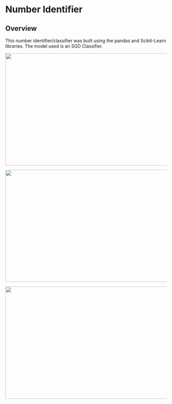 # Number Identifier
## Overview

This number identifier/classifier was built using the pandas and Scikit-Learn libraries. 
The model used is an SGD Classifier.

<p align="center">
  <img height="350" width="600" src="https://github.com/user-attachments/assets/9c446aec-1852-4ae6-889c-0d9823805866">
</p>

<p align="center">
  <img height="350" width="600" src="https://github.com/user-attachments/assets/6ad2f760-4045-437d-979f-d2914275da57">
</p>

<p align="center">
  <img height="350" width="600" src="https://github.com/user-attachments/assets/9164b07e-6941-4950-830e-fa7d1283da2e">
</p>
